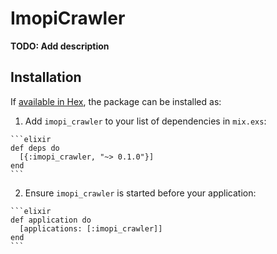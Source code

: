 # ImopiCrawler

**TODO: Add description**

## Installation

If [available in Hex](https://hex.pm/docs/publish), the package can be installed as:

  1. Add `imopi_crawler` to your list of dependencies in `mix.exs`:

    ```elixir
    def deps do
      [{:imopi_crawler, "~> 0.1.0"}]
    end
    ```

  2. Ensure `imopi_crawler` is started before your application:

    ```elixir
    def application do
      [applications: [:imopi_crawler]]
    end
    ```


